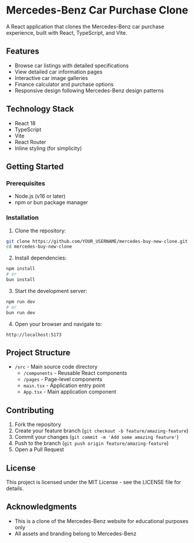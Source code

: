 # Mercedes-Benz Car Purchase Clone

A React application that clones the Mercedes-Benz car purchase experience, built with React, TypeScript, and Vite.

## Features

- Browse car listings with detailed specifications
- View detailed car information pages
- Interactive car image galleries
- Finance calculator and purchase options
- Responsive design following Mercedes-Benz design patterns

## Technology Stack

- React 18
- TypeScript
- Vite
- React Router
- Inline styling (for simplicity)

## Getting Started

### Prerequisites

- Node.js (v16 or later)
- npm or bun package manager

### Installation

1. Clone the repository:
```bash
git clone https://github.com/YOUR_USERNAME/mercedes-buy-new-clone.git
cd mercedes-buy-new-clone
```

2. Install dependencies:
```bash
npm install
# or
bun install
```

3. Start the development server:
```bash
npm run dev
# or
bun run dev
```

4. Open your browser and navigate to:
```
http://localhost:5173
```

## Project Structure

- `/src` - Main source code directory
  - `/components` - Reusable React components
  - `/pages` - Page-level components 
  - `main.tsx` - Application entry point
  - `App.tsx` - Main application component

## Contributing

1. Fork the repository
2. Create your feature branch (`git checkout -b feature/amazing-feature`)
3. Commit your changes (`git commit -m 'Add some amazing feature'`)
4. Push to the branch (`git push origin feature/amazing-feature`)
5. Open a Pull Request

## License

This project is licensed under the MIT License - see the LICENSE file for details.

## Acknowledgments

- This is a clone of the Mercedes-Benz website for educational purposes only
- All assets and branding belong to Mercedes-Benz
